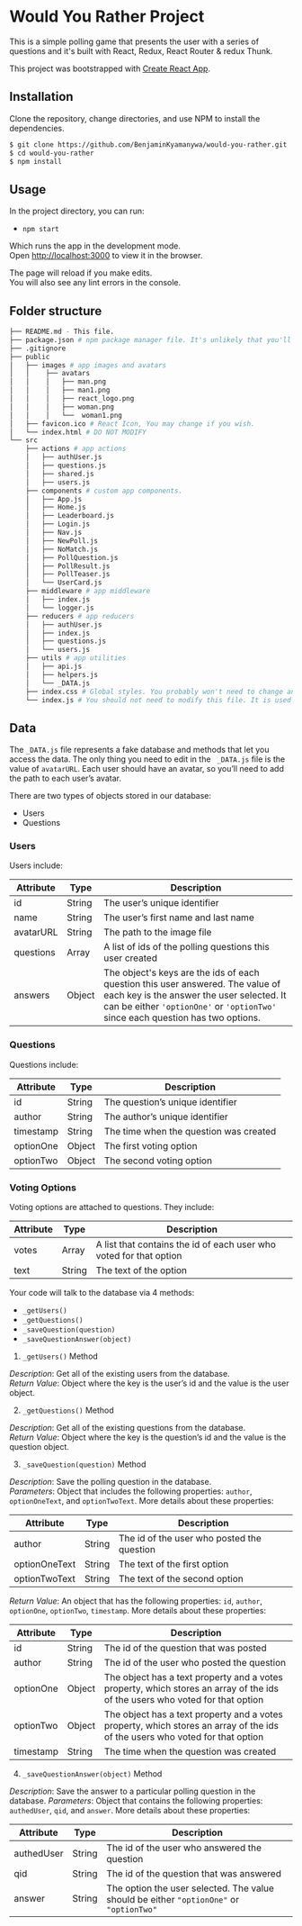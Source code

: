 # Would You Rather Project

This is a simple polling game that presents the user with a series of questions and it's built with React, Redux, React Router & redux Thunk.

This project was bootstrapped with [Create React App](https://github.com/facebook/create-react-app).

## Installation

Clone the repository, change directories, and use NPM to install the dependencies.

```bash
$ git clone https://github.com/BenjaminKyamanywa/would-you-rather.git
$ cd would-you-rather
$ npm install
```

## Usage

In the project directory, you can run:

- `npm start`

Which runs the app in the development mode.<br />
Open [http://localhost:3000](http://localhost:3000) to view it in the browser.

The page will reload if you make edits.<br />
You will also see any lint errors in the console.

## Folder structure
```bash
├── README.md - This file.
├── package.json # npm package manager file. It's unlikely that you'll need to modify this.
├── .gitignore
├── public
│   ├── images # app images and avatars
│   │    ├── avatars
│   │    │   ├── man.png
│   │    │   ├── man1.png
│   │    │   ├── react_logo.png
│   │    │   ├── woman.png
│   │    │   └──  woman1.png
│   ├── favicon.ico # React Icon, You may change if you wish.
│   └── index.html # DO NOT MODIFY
└── src
    ├── actions # app actions
    │   ├── authUser.js
    │   ├── questions.js
    │   ├── shared.js
    │   ├── users.js
    ├── components # custom app components.
    │   ├── App.js
    │   ├── Home.js
    │   ├── Leaderboard.js
    │   ├── Login.js
    │   ├── Nav.js
    │   ├── NewPoll.js
    │   ├── NoMatch.js
    │   ├── PollQuestion.js
    │   ├── PollResult.js
    │   ├── PollTeaser.js    
    │   └── UserCard.js
    ├── middleware # app middleware
    │   ├── index.js
    │   └── logger.js 
    ├── reducers # app reducers
    │   ├── authUser.js
    │   ├── index.js
    │   ├── questions.js
    │   └── users.js     
    ├── utils # app utilities
    │   ├── api.js
    │   ├── helpers.js
    │   └── _DATA.js 
    ├── index.css # Global styles. You probably won't need to change anything here.
    └── index.js # You should not need to modify this file. It is used for DOM rendering only.
```

## Data

The `_DATA.js` file represents a fake database and methods that let you access the data. The only thing you need to edit in the ` _DATA.js` file is the value of `avatarURL`. Each user should have an avatar, so you’ll need to add the path to each user’s avatar.

There are two types of objects stored in our database:

* Users
* Questions

### Users

Users include:

| Attribute    | Type             | Description           |
|-----------------|------------------|-------------------         |
| id                 | String           | The user’s unique identifier |
| name          | String           | The user’s first name  and last name     |
| avatarURL  | String           | The path to the image file |
| questions | Array | A list of ids of the polling questions this user created|
| answers      | Object         |  The object's keys are the ids of each question this user answered. The value of each key is the answer the user selected. It can be either `'optionOne'` or `'optionTwo'` since each question has two options.

### Questions

Questions include:

| Attribute | Type | Description |
|-----------------|------------------|-------------------|
| id                  | String | The question’s unique identifier |
| author        | String | The author’s unique identifier |
| timestamp | String | The time when the question was created|
| optionOne | Object | The first voting option|
| optionTwo | Object | The second voting option|

### Voting Options

Voting options are attached to questions. They include:

| Attribute | Type | Description |
|-----------------|------------------|-------------------|
| votes             | Array | A list that contains the id of each user who voted for that option|
| text                | String | The text of the option |

Your code will talk to the database via 4 methods:

* `_getUsers()`
* `_getQuestions()`
* `_saveQuestion(question)`
* `_saveQuestionAnswer(object)`

1) `_getUsers()` Method

*Description*: Get all of the existing users from the database.  
*Return Value*: Object where the key is the user’s id and the value is the user object.

2) `_getQuestions()` Method

*Description*: Get all of the existing questions from the database.  
*Return Value*: Object where the key is the question’s id and the value is the question object.

3) `_saveQuestion(question)` Method

*Description*: Save the polling question in the database.  
*Parameters*:  Object that includes the following properties: `author`, `optionOneText`, and `optionTwoText`. More details about these properties:

| Attribute | Type | Description |
|-----------------|------------------|-------------------|
| author | String | The id of the user who posted the question|
| optionOneText| String | The text of the first option |
| optionTwoText | String | The text of the second option |

*Return Value*:  An object that has the following properties: `id`, `author`, `optionOne`, `optionTwo`, `timestamp`. More details about these properties:

| Attribute | Type | Description |
|-----------------|------------------|-------------------|
| id | String | The id of the question that was posted|
| author | String | The id of the user who posted the question|
| optionOne | Object | The object has a text property and a votes property, which stores an array of the ids of the users who voted for that option|
| optionTwo | Object | The object has a text property and a votes property, which stores an array of the ids of the users who voted for that option|
|timestamp|String | The time when the question was created|

4) `_saveQuestionAnswer(object)` Method

*Description*: Save the answer to a particular polling question in the database.
*Parameters*: Object that contains the following properties: `authedUser`, `qid`, and `answer`. More details about these properties:

| Attribute | Type | Description |
|-----------------|------------------|-------------------|
| authedUser | String | The id of the user who answered the question|
| qid | String | The id of the question that was answered|
| answer | String | The option the user selected. The value should be either `"optionOne"` or `"optionTwo"`|